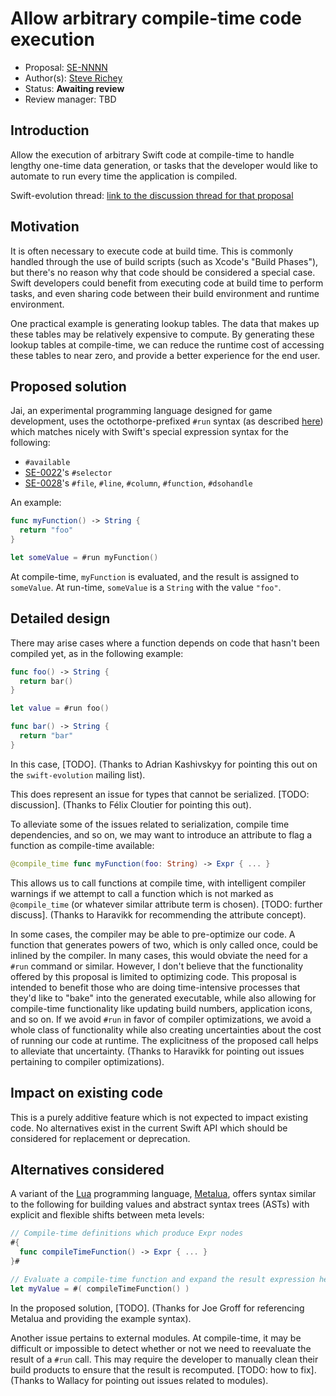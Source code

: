 # Allow arbitrary compile-time code execution

* Proposal: [SE-NNNN]()
* Author(s): [Steve Richey](https://github.com/steverichey)
* Status: **Awaiting review**
* Review manager: TBD

## Introduction

Allow the execution of arbitrary Swift code at compile-time to handle lengthy one-time data generation, or tasks that the developer would like to automate to run every time the application is compiled.

Swift-evolution thread: [link to the discussion thread for that proposal](https://lists.swift.org/pipermail/swift-evolution)

## Motivation

It is often necessary to execute code at build time. This is commonly handled through the use of build scripts (such as Xcode's "Build Phases"), but there's no reason why that code should be considered a special case. Swift developers could benefit from executing code at build time to perform tasks, and even sharing code between their build environment and runtime environment.

One practical example is generating lookup tables. The data that makes up these tables may be relatively expensive to compute. By generating these lookup tables at compile-time, we can reduce the runtime cost of accessing these tables to near zero, and provide a better experience for the end user.

## Proposed solution

Jai, an experimental programming language designed for game development, uses the octothorpe-prefixed `#run` syntax (as described [here](https://sites.google.com/site/jailanguageprimer/#TOC-Arbitrary-Compile-Time-Code-Execution)) which matches nicely with Swift's special expression syntax for the following:
* `#available`
* [SE-0022](https://github.com/apple/swift-evolution/blob/master/proposals/0022-objc-selectors.md)'s `#selector`
* [SE-0028](https://github.com/apple/swift-evolution/blob/master/proposals/0028-modernizing-debug-identifiers.md)'s `#file`, `#line`, `#column`, `#function`, `#dsohandle`

An example:

```swift
func myFunction() -> String {
  return "foo"
}

let someValue = #run myFunction()
```

At compile-time, `myFunction` is evaluated, and the result is assigned to `someValue`. At run-time, `someValue` is a `String` with the value `"foo"`.

## Detailed design

There may arise cases where a function depends on code that hasn't been compiled yet, as in the following example:

```swift
func foo() -> String {
  return bar()
}

let value = #run foo()

func bar() -> String {
  return "bar"
}
```

In this case, [TODO]. (Thanks to Adrian Kashivskyy for pointing this out on the `swift-evolution` mailing list).

This does represent an issue for types that cannot be serialized. [TODO: discussion]. (Thanks to Félix Cloutier for pointing this out).

To alleviate some of the issues related to serialization, compile time dependencies, and so on, we may want to introduce an attribute to flag a function as compile-time available:

```swift
@compile_time func myFunction(foo: String) -> Expr { ... }
```

This allows us to call functions at compile time, with intelligent compiler warnings if we attempt to call a function which is not marked as `@compile_time` (or whatever similar attribute term is chosen). [TODO: further discuss]. (Thanks to Haravikk for recommending the attribute concept).

In some cases, the compiler may be able to pre-optimize our code. A function that generates powers of two, which is only called once, could be inlined by the compiler. In many cases, this would obviate the need for a `#run` command or similar. However, I don't believe that the functionality offered by this proposal is limited to optimizing code. This proposal is intended to benefit those who are doing  time-intensive processes that they'd like to "bake" into the generated executable, while also allowing for compile-time functionality like updating build numbers, application icons, and so on. If we avoid `#run` in favor of compiler optimizations, we avoid a whole class of functionality while also creating uncertainties about the cost of running our code at runtime. The explicitness of the proposed call helps to alleviate that uncertainty. (Thanks to Haravikk for pointing out issues pertaining to compiler optimizations).

## Impact on existing code

This is a purely additive feature which is not expected to impact existing code. No alternatives exist in the current Swift API which should be considered for replacement or deprecation.

## Alternatives considered

A variant of the [Lua](http://www.lua.org/) programming language, [Metalua](http://metalua.luaforge.net), offers syntax similar to the following for building values and abstract syntax trees (ASTs) with explicit and flexible shifts between meta levels:

```swift
// Compile-time definitions which produce Expr nodes
#{
  func compileTimeFunction() -> Expr { ... }
}#

// Evaluate a compile-time function and expand the result expression here
let myValue = #( compileTimeFunction() )
```

In the proposed solution, [TODO]. (Thanks for Joe Groff for referencing Metalua and providing the example syntax).

Another issue pertains to external modules. At compile-time, it may be difficult or impossible to detect whether or not we need to reevaluate the result of a `#run` call. This may require the developer to manually clean their build products to ensure that the result is recomputed. [TODO: how to fix]. (Thanks to Wallacy for pointing out issues related to modules).
